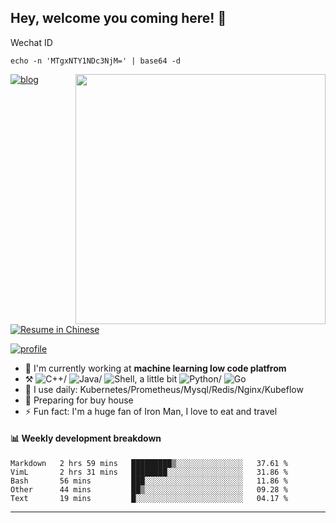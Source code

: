 ## Hey, welcome you coming here! :wave:

Wechat ID

```
echo -n 'MTgxNTY1NDc3NjM=' | base64 -d
```

<img align="right" src="https://github-readme-stats.vercel.app/api?username=chenwenjun&show_icons=true&icon_color=000000&text_color=000000&bg_color=ffffff&hide_title=false&title_color=000000" width="400" />

<p align="left">
	<a href="https://blog.csdn.net/chen_wen_jun"><img src="https://img.shields.io/badge/blog-2k%20pageviews-ffffff.svg?style=social" alt="blog"></a>
</p>
<p align="left">
	<a href="https://www.wondercv.com/cvs/Bfp1kno/editor"><img src="https://img.shields.io/badge/%E7%AE%80%E5%8E%86-%E4%B8%AD%E6%96%87-blue.svg" alt="Resume in Chinese"></a>
</p>
<p align="left">
	<a href="https://komarev.com/ghpvc/?username=chenwenjun-github"><img src="https://komarev.com/ghpvc/?username=chenwenjun-github" alt="profile"></a>
</p>

- 🏢 I'm currently working at **machine learning low code platfrom**
-   :hammer_and_pick: ![C++](https://img.shields.io/badge/-C++-00599C?style=plastic&logo=c)/ ![Java](https://img.shields.io/badge/-java-3f4441?style=plastic&logo=java)/ ![Shell](https://img.shields.io/badge/-Shell-blasck?style=plastic&logo=Shell), a little bit  ![Python](https://img.shields.io/badge/-Python-8fcfd1?style=plastic&logo=Python)/ ![Go](https://img.shields.io/badge/-Go-00599C?style=plastic&logo=go)
- 🚀 I use daily: Kubernetes/Prometheus/Mysql/Redis/Nginx/Kubeflow
-   :seedling: Preparing for buy house
- ⚡️ Fun fact: I'm a huge fan of Iron Man, I love to eat and travel


#### :bar_chart: Weekly development breakdown

<!--START_SECTION:waka-->
```text
Markdown   2 hrs 59 mins   █████████▒░░░░░░░░░░░░░░░   37.61 % 
VimL       2 hrs 31 mins   ████████░░░░░░░░░░░░░░░░░   31.86 % 
Bash       56 mins         ███░░░░░░░░░░░░░░░░░░░░░░   11.86 % 
Other      44 mins         ██▒░░░░░░░░░░░░░░░░░░░░░░   09.28 % 
Text       19 mins         █░░░░░░░░░░░░░░░░░░░░░░░░   04.17 % 
```
<!--END_SECTION:waka-->

---
